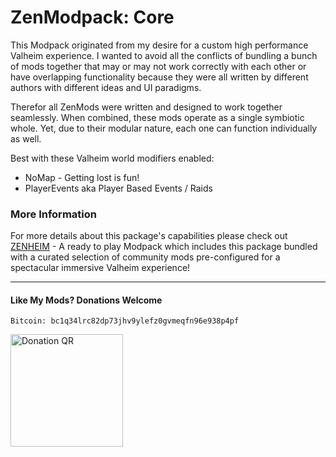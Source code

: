 # ZenModpack: Core

This Modpack originated from my desire for a custom high performance Valheim experience. I wanted to avoid all the conflicts of bundling a bunch of mods together that may or may not work correctly with each other or have overlapping functionality because they were all written by different authors with different ideas and UI paradigms.

Therefor all ZenMods were written and designed to work together seamlessly.  When combined, these mods operate as a single symbiotic whole. Yet, due to their modular nature, each one can function individually as well.

Best with these Valheim world modifiers enabled:
- NoMap - Getting lost is fun!
- PlayerEvents aka Player Based Events / Raids

### More Information

For more details about this package's capabilities please check out [ZENHEIM](https://thunderstore.io/c/valheim/p/ZenDragon/ZENHEIM/) - A ready to play Modpack which includes this package bundled with a curated selection of community mods pre-configured for a spectacular immersive Valheim experience!

---
#### Like My Mods? Donations Welcome

`Bitcoin: bc1q34lrc82dp73jhv9ylefz0gvmeqfn96e938p4pf`

<img alt="Donation QR" src="https://github.com/ZenDragonX/ZenMods_Valheim/blob/main/BTC_QR.png?raw=true" width=180>
